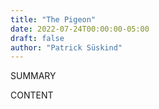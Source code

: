 ```yaml
---
title: "The Pigeon"
date: 2022-07-24T00:00:00-05:00
draft: false
author: "Patrick Süskind"
---
```


SUMMARY

<!--more-->

CONTENT